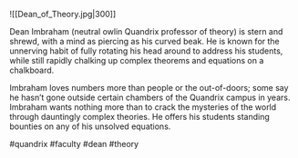 ![[Dean_of_Theory.jpg|300]]

Dean Imbraham (neutral owlin Quandrix professor of theory) is stern and shrewd, with a mind as piercing as his curved beak. He is known for the unnerving habit of fully rotating his head around to address his students, while still rapidly chalking up complex theorems and equations on a chalkboard. 

Imbraham loves numbers more than people or the out-of-doors; some say he hasn’t gone outside certain chambers of the Quandrix campus in years. Imbraham wants nothing more than to crack the mysteries of the world through dauntingly complex theories. He offers his students standing bounties on any of his unsolved equations.

#quandrix
#faculty
#dean 
#theory 